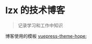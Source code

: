 # lzx 的技术博客

> 记录学习和工作中知识

博客使用的模板 [vuepress-theme-hope][1];

[1]: https://theme-hope.vuejs.press/zh/